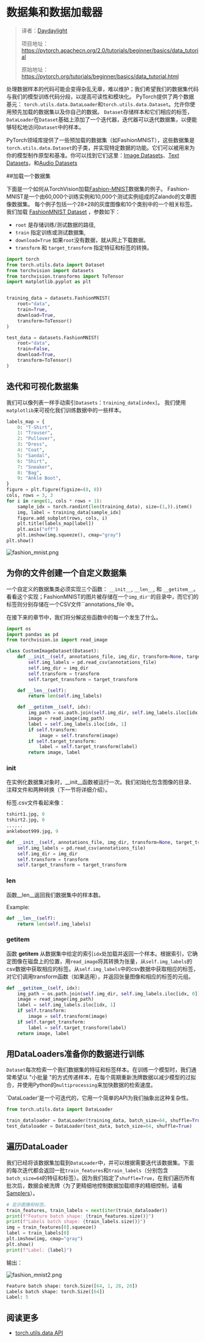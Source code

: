 # 数据集和数据加载器

> 译者：[Daydaylight](https://github.com/Daydaylight)
>
> 项目地址：<https://pytorch.apachecn.org/2.0/tutorials/beginner/basics/data_tutorial>
>
> 原始地址：<https://pytorch.org/tutorials/beginner/basics/data_tutorial.html>

处理数据样本的代码可能会变得杂乱无章，难以维护；我们希望我们的数据集代码与我们的模型训练代码分段，以提高可读性和模块化。
PyTorch提供了两个数据基元： ``torch.utils.data.DataLoader``和``torch.utils.data.Dataset``。允许你使用预先加载的数据集以及你自己的数据。
``Dataset``存储样本和它们相应的标签，``DataLoader``在``Dataset``基础上添加了一个迭代器，迭代器可以迭代数据集，以便能够轻松地访问``Dataset``中的样本。

PyTorch领域库提供了一些预加载的数据集（如FashionMNIST），这些数据集是``torch.utils.data.Dataset``的子类，并实现特定数据的功能。它们可以被用来为你的模型制作原型和基准。你可以找到它们这里：[Image Datasets](https://pytorch.org/vision/stable/datasets.html)、[Text Datasets](https://pytorch.org/text/stable/datasets.html)，和[Audio Datasets](https://pytorch.org/audio/stable/datasets.html)

##加载一个数据集

下面是一个如何从TorchVision加载[Fashion-MNIST](https://research.zalando.com/project/fashion_mnist/fashion_mnist/)数据集的例子。
Fashion-MNIST是一个由60,000个训练实例和10,000个测试实例组成的Zalando的文章图像数据集。
每个例子包括一个28×28的灰度图像和10个类别中的一个相关标签。
我们加载 [FashionMNIST Dataset](https://pytorch.org/vision/stable/datasets.html#fashion-mnist) ，参数如下：
 - ``root`` 是存储训练/测试数据的路径,
 - ``train`` 指定训练或测试数据集,
 - ``download=True`` 如果``root``没有数据，就从网上下载数据。
 - ``transform`` 和 ``target_transform`` 指定特征和标签的转换。

```py
import torch
from torch.utils.data import Dataset
from torchvision import datasets
from torchvision.transforms import ToTensor
import matplotlib.pyplot as plt


training_data = datasets.FashionMNIST(
    root="data",
    train=True,
    download=True,
    transform=ToTensor()
)

test_data = datasets.FashionMNIST(
    root="data",
    train=False,
    download=True,
    transform=ToTensor()
)
```

## 迭代和可视化数据集

我们可以像列表一样手动索引``Datasets``：``training_data[index]``。
我们使用``matplotlib``来可视化我们训练数据中的一些样本。

```py
labels_map = {
    0: "T-Shirt",
    1: "Trouser",
    2: "Pullover",
    3: "Dress",
    4: "Coat",
    5: "Sandal",
    6: "Shirt",
    7: "Sneaker",
    8: "Bag",
    9: "Ankle Boot",
}
figure = plt.figure(figsize=(8, 8))
cols, rows = 3, 3
for i in range(1, cols * rows + 1):
    sample_idx = torch.randint(len(training_data), size=(1,)).item()
    img, label = training_data[sample_idx]
    figure.add_subplot(rows, cols, i)
    plt.title(labels_map[label])
    plt.axis("off")
    plt.imshow(img.squeeze(), cmap="gray")
plt.show()
```

![fashion_mnist.png](../../../img/fashion_mnist.png)

## 为你的文件创建一个自定义数据集

一个自定义的数据集类必须实现三个函数： `__init__`, `__len__`, 和 `__getitem__`。
看看这个实现；FashionMNIST的图片被存储在一个`img_dir'`的目录中，而它们的标签则分别存储在一个CSV文件``annotations_file`中。

在接下来的章节中，我们将分解这些函数中的每一个发生了什么。

```py
import os
import pandas as pd
from torchvision.io import read_image

class CustomImageDataset(Dataset):
    def __init__(self, annotations_file, img_dir, transform=None, target_transform=None):
        self.img_labels = pd.read_csv(annotations_file)
        self.img_dir = img_dir
        self.transform = transform
        self.target_transform = target_transform

    def __len__(self):
        return len(self.img_labels)

    def __getitem__(self, idx):
        img_path = os.path.join(self.img_dir, self.img_labels.iloc[idx, 0])
        image = read_image(img_path)
        label = self.img_labels.iloc[idx, 1]
        if self.transform:
            image = self.transform(image)
        if self.target_transform:
            label = self.target_transform(label)
        return image, label
```

### __init__

在实例化数据集对象时，__init__函数被运行一次。我们初始化包含图像的目录、注释文件和两种转换（下一节将详细介绍）。

标签.csv文件看起来像：

```py
tshirt1.jpg, 0
tshirt2.jpg, 0
......
ankleboot999.jpg, 9

```

```py
def __init__(self, annotations_file, img_dir, transform=None, target_transform=None):
    self.img_labels = pd.read_csv(annotations_file)
    self.img_dir = img_dir
    self.transform = transform
    self.target_transform = target_transform
```

### __len__

函数__len__返回我们数据集中的样本数。

Example:

```py
def __len__(self):
    return len(self.img_labels)
```
### __getitem__

函数 __getitem__ 从数据集中给定的索引``idx``处加载并返回一个样本。根据索引，它确定图像在磁盘上的位置，用``read_image``将其转换为张量，从``self.img_labels``的csv数据中获取相应的标签。从``self.img_labels``中的csv数据中获取相应的标签，对它们调用transform函数（如果适用），并返回张量图像和相应的标签的元组。

```py
def __getitem__(self, idx):
    img_path = os.path.join(self.img_dir, self.img_labels.iloc[idx, 0])
    image = read_image(img_path)
    label = self.img_labels.iloc[idx, 1]
    if self.transform:
        image = self.transform(image)
    if self.target_transform:
        label = self.target_transform(label)
    return image, label
```

## 用DataLoaders准备你的数据进行训练

 ``Dataset``每次检索一个我们数据集的特征和标签样本。在训练一个模型时，我们通常希望以 "小批量 "的方式传递样本，在每个周期重新洗牌数据以减少模型的过拟合，并使用Python的``multiprocessing``来加快数据的检索速度。
 
`DataLoader'是一个可迭代的，它用一个简单的API为我们抽象出这种复杂性。

```py
from torch.utils.data import DataLoader

train_dataloader = DataLoader(training_data, batch_size=64, shuffle=True)
test_dataloader = DataLoader(test_data, batch_size=64, shuffle=True)
```

## 遍历DataLoader

我们已经将该数据集加载到``DataLoader``中，并可以根据需要迭代该数据集。下面的每次迭代都会返回一批``train_features``和``train_labels``（分别包含``batch_size=64``的特征和标签）。因为我们指定了``shuffle=True``，在我们遍历所有批次后，数据会被洗牌（为了更精细地控制数据加载顺序的精细控制，请看[Samplers](https://pytorch.org/docs/stable/data.html#data-loading-order-and-sampler)）。

```py
# 显示图像和标签。
train_features, train_labels = next(iter(train_dataloader))
print(f"Feature batch shape: {train_features.size()}")
print(f"Labels batch shape: {train_labels.size()}")
img = train_features[0].squeeze()
label = train_labels[0]
plt.imshow(img, cmap="gray")
plt.show()
print(f"Label: {label}")
```

输出：

![fashion_mnist2.png](../../../img/fashion_mnist2.png)

```py
Feature batch shape: torch.Size([64, 1, 28, 28])
Labels batch shape: torch.Size([64])
Label: 5
```

## 阅读更多
- [torch.utils.data API](https://pytorch.org/docs/stable/data.html)
